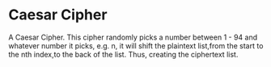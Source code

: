 # Caesar Cipher
A Caesar Cipher. This cipher randomly picks a number between 1 - 94 and whatever number it picks, e.g. n, it will shift the plaintext list,from the start to the nth index,to the back of the list. Thus, creating the ciphertext list.
